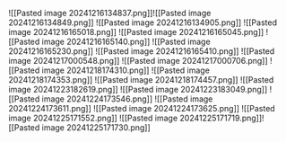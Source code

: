 ![[Pasted image 20241216134837.png]]![[Pasted image 20241216134849.png]]
![[Pasted image 20241216134905.png]]
![[Pasted image 20241216165018.png]]
![[Pasted image 20241216165045.png]]
![[Pasted image 20241216165140.png]]
![[Pasted image 20241216165230.png]]
![[Pasted image 20241216165410.png]]
![[Pasted image 20241217000548.png]]
![[Pasted image 20241217000706.png]]
![[Pasted image 20241218174310.png]]
![[Pasted image 20241218174353.png]]
![[Pasted image 20241218174457.png]]
![[Pasted image 20241223182619.png]]
![[Pasted image 20241223183049.png]]
![[Pasted image 20241224173546.png]]
![[Pasted image 20241224173611.png]]
![[Pasted image 20241224173625.png]]
![[Pasted image 20241225171552.png]]
![[Pasted image 20241225171719.png]]![[Pasted image 20241225171730.png]]